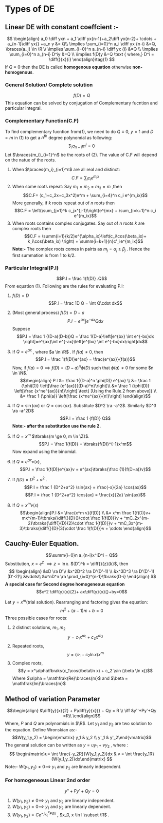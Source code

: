 # Types of DE
## Linear DE with constant coeffcient :-


$$
\begin{align}
a_0 \diff yxn + a_1 \diff yx{n-1}+a_2\diff yx{n-2}+ \cdots + a_{n-1}\diff yx{} +a_n y &= Q\\
\implies \sum_{i=0}^n a_i \diff yx {n-i} &=Q, \braces{a_j} \in \R \\
\implies \sum_{i=0}^n a_{n-i} \diff yx {i} &=Q \\
\implies \sum_{i=0}^n a_{n-i} D^iy &=Q \\
\implies f(D)y &=Q \text { where,} D^i =  \diff{}{x}{i}
\end{align}\tag{1}
$$
If $Q \equiv0$ then  the DE is called **homogenous equation** otherwise **non-homogenous**.
### General Solution/ Complete solution
$$f(D) = Q$$ This equation can be solved by conjugation of Complementary fucntion and particular integral.
### Complementary Function(C.F)
To find complementary fucntion from(1), we need to do $Q\equiv 0$, $y=1$  and $D = m$ in (1) to get a $n^{th}$ degree polynomial as following:
$$\sum_i a_{n-i} m^i = 0\tag{2}$$
Let  $\braces{m_i}_{i=1}^n$ be the roots of (2). The value of C.F will depend on the natue of the roots.
1. When $\braces{m_i}_{i=1}^n$ are all real and distinct:	$$C.F = \sum_i c_i e^{m_ix}$$
2. When some roots repeat: Say $m_1 = m_2=m_3=m$ ,then   $$C.F= (c_1+c_2x+c_3x^2)e^m + \sum_{i=4}^n c_i e^{m_ix}$$More generally, if $k$ roots repeat out of $n$ roots then $$C.F = \left(\sum_{j=1}^k c_jx^{j-1}\right)e^{mx} + \sum_{i=k+1}^n c_i e^{m_ix}$$
3. When roots contains complex conjugates. Say out of $n$ roots $k$ are complex roots then $$C.F = \summ{i=1}{k/2}e^{\alpha_ix}\left(c_i\cos(\beta_ix)+ k_i\cos(\beta_ix) \right) + \summ{i=k+1}{n}c'_ie^{m_ix}$$ **Note:-** The complex roots comes in pairts as $m_j = \alpha_j \pm \beta_j$ . Hence the first summation is from 1 to k/2.

### Particular Integral(P.I)
$$P.I = \frac 1{f(D)} .Q$$ From equation (1). Following are the rules for evaluating P.I:
1. $f(D) =D$ $$P.I = \frac 1D Q = \int Q\cdot dx$$
2. (Most general process) $f(D) = D-a$ $$P.I = e^{ax}\int e^{-ax}Qdx$$
Suppose $$P.I = \frac 1 {(D-a)(D-b)}Q = \frac 1{D-a}\left[e^{bx} \int e^{-bx}dx \right]=e^{ax}\int e^{-ax}\left[e^{bx} \int e^{-bx}dx\right]dx$$

3. If $Q = e^{ax}$ , where $a \in \R$ . If $f(a)\neq 0$, then $$P.I  = \frac 1{f(D)}e^{ax} = \frac{e^{ax}}{f(a)}$$Now, if $f(a) = 0 \implies f(D) = (D-a)^n \phi(D)$ such that $\phi(a)\neq 0$ for some $n \in \N$. $$\begin{align} P.I &= \frac 1{(D-a)^n \phi(D)} e^{ax} \\
 &= \frac 1 {\phi(D)} \left[\frac {e^{ax}}{(D-a)^n}\right]\\
 &= \frac 1 {\phi(D)} \left[\frac {x^ne^{ax}}{n!}\right] \text{ [Using the Rule.2 from above]} \\ 
 &= \frac 1 {\phi(a)} \left[\frac {x^ne^{ax}}{n!}\right] \end{align}$$

4. If $Q = \sin(ax)$ or   $Q = \cos(ax)$. Substitute $D^2 \ra -a^2$. Similarly $D^3 \ra -a^2D$ $$P.I = \frac 1 {f(D)} Q$$**Note:- after the substitution use the  rule 2.**
5. If $Q = x^m$ $\tbraks{m \ge 0, m \in \Z}$. $$P.I = \frac 1{f(D)} = \tbraks{f(D)}^{-1}x^m$$Now expand using the binomial.
6. If $Q  = e^{ax}v(x)$, $$P.I = \frac 1{f(D)}e^{ax}v = e^{ax}\tbraks{\frac {1}{f(D+a)}v}$$
7. If $f(D) =D^2 + a^2$ . $$P.I = \frac 1 {D^2+a^2} \sin{ax} = \frac{-x}{2a} \cos{ax}$$ $$P.I = \frac 1 {D^2+a^2} \cos{ax} = \frac{x}{2a} \sin{ax}$$
8. If $Q = x^mv(x)$ $$\begin{align}P.I &= \frac{x^m v}{f(D)} \\ &= x^m \frac 1{f(D)}v+ mx^{m-1}\tbraks{\diff{}{D}{}\cdot \frac 1{f(D)}}v + ^mC_2x^{m-2}\tbraks{\diff{}{D}{2}\cdot \frac 1{f(D)}}v + ^mC_3x^{m-3}\tbraks{\diff{}{D}{3}\cdot \frac 1{f(D)}}v + \cdots \end{align}$$ 

## Cauchy-Euler Equation.
$$\summ{i=0}n a_{n-i}x^iD^i = Q$$
Substitution, $x = e^z$ $\implies z = \ln x$.  $(D')^k = \diff{}{z}{k}$, then  $$
\begin{align}
&xD \ra D'\\
&x^2D^2 \ra D'(D'-1) \\
&x^3D^3 \ra D'(D'-1)(D'-2)\\
&\vdots\\
&x^nD^n \ra \prod_{i=0}^{n-1}\fbraks{D-i}
\end{align}
$$
**A special case for Second degree homogeneous equation** 
$$x^2 \diff{y}{x}{2}+ ax\diff{y}{x}{}+by=0$$

Let $y = x^m$(trial solution). 
Rearranging and factoring gives the equation:
$$m^2 +(a-1)m +b =0$$
Three possible cases for roots:
1. 2 distinct solutions, $m_1,m_2$ $$y = c_1 x^{m_1}+c_2 x^{m_2}$$
2. Repeated roots, $$y = (c_1+c_2 \ln x)x^m$$
3. Complex roots, $$y = x^\alpha\fbraks{c_1\cos(\beta\ln x) + c_2 \sin (\beta \ln x)}$$Where $\alpha = \mathfrak{Re}\braces{m}$ and $\beta = \mathfrak{Im}\braces{m}$ 


## Method of variation Parameter
$$\begin{align}
&\diff{y}{x}{2} + P\diff{y}{x}{} + Qy = R \\
\iff &y''+Py'+Qy =R\\
\end{align}$$
Where, $P$ and $Q$ are polynomials in $\R$.  Let $y_1$ and $y_2$ are two solution to the equation. Define Wronskian as:- $$W(y_1,y_2) = \begin{vmatrix} y_1 & y_2 \\ y'_1 & y'_2\end{vmatrix}$$
The general solution can be written as $y = uy_1+v y_2$ , where : 
$$
\begin{matrix}u= \int \frac{-y_2R}{W(y_1,y_2)}dx & v = \int \frac{y_1R}{W(y_1,y_2)}dx\end{matrix}
$$
Note:- $W(y_1,y_2) \neq 0 \implies$ $y_1$ and $y_2$ are linearly independent.
### For homogeneous Linear 2nd order

$$y''+Py'+Qy=0$$
1.  $W(y_1,y_2) \neq 0 \implies$ $y_1$ and $y_2$ are linearly independent.
2. $W(y_1,y_2) = 0 \implies$ $y_1$ and $y_2$ are linearly dependent.
3. $W(y_1, y_2) =C e^{-\int_{x_0}^x P dx}$  , $x_0, x \in I \subset \R$ .